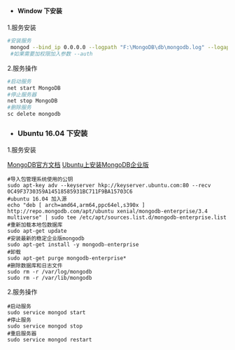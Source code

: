 * #### Window 下安装

1.服务安装

```bash
#安装服务
 mongod --bind_ip 0.0.0.0 --logpath "F:\MongoDB\db\mongodb.log" --logappend  --dbpath "F:\MongoDB\db" --port 27017 --serviceName "MongoDB" --serviceDisplayName "MongoDB" -- install
 #如果需要加权限加入参数 --auth
```

2.服务操作

```bash
#启动服务
net start MongoDB
#停止服务器
net stop MongoDB
#删除服务
sc delete mongodb
```
* ### Ubuntu 16.04 下安装

1.服务安装


[MongoDB官方文档](https://docs.mongodb.com/manual/)
[Ubuntu上安装MongoDB企业版](https://docs.mongodb.com/manual/tutorial/install-mongodb-enterprise-on-ubuntu/)
 
```
#导入包管理系统使用的公钥
sudo apt-key adv --keyserver hkp://keyserver.ubuntu.com:80 --recv 0C49F3730359A14518585931BC711F9BA15703C6
#ubuntu 16.04 加入源
echo "deb [ arch=amd64,arm64,ppc64el,s390x ] http://repo.mongodb.com/apt/ubuntu xenial/mongodb-enterprise/3.4 multiverse" | sudo tee /etc/apt/sources.list.d/mongodb-enterprise.list
#重新加载本地包数据库
sudo apt-get update
#安装最新的稳定企业版mongodb
sudo apt-get install -y mongodb-enterprise
#卸载
sudo apt-get purge mongodb-enterprise*
#删除数据库和日志文件
sudo rm -r /var/log/mongodb
sudo rm -r /var/lib/mongodb
```
2.服务操作
```
#启动服务
sudo service mongod start
#停止服务
sudo service mongod stop
#重启服务器
sudo service mongod restart
```



